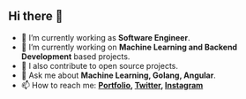 ## Hi there 👋

- 🔭 I’m currently working as **Software Engineer**.
- 🌱 I’m currently working on **Machine Learning and Backend Development** based projects.
- 👯 I also contribute to open source projects.
- 💬 Ask me about **Machine Learning, Golang, Angular**.
- 📫 How to reach me:
  **[Portfolio](https://sumitkushwah.me), [Twitter](https://twitter.com/ksumit100), [Instagram](https://instagram.com/sumit.pics)**

